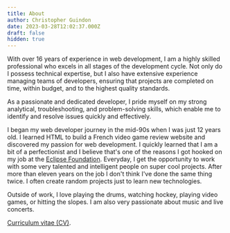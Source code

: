 ```yaml
---
title: About
author: Christopher Guindon
date: 2023-03-28T12:02:37.000Z
draft: false
hidden: true
---
```


With over 16 years of experience in web development, I am a highly skilled professional who excels in all stages of the development cycle. Not only do I possess technical expertise, but I also have extensive experience managing teams of developers, ensuring that projects are completed on time, within budget, and to the highest quality standards.

As a passionate and dedicated developer, I pride myself on my strong analytical, troubleshooting, and problem-solving skills, which enable me to identify and resolve issues quickly and effectively.

I began my web developer journey in the mid-90s when I was just 12 years old. I learned HTML to build a French video game review website and discovered my passion for web development. I quickly learned that I am a bit of a perfectionist and I believe that's one of the reasons I got hooked on my job at the [Eclipse Foundation](https://www.eclipse.org/org/foundation/staff.php). Everyday, I get the opportunity to work with some very talented and intelligent people on super cool projects. After more than eleven years on the job I don't think I've done the same thing twice. I often create random projects just to learn new technologies.

Outside of work, I love playing the drums, watching hockey, playing video games, or hitting the slopes. I am also very passionate about music and live concerts.

[Curriculum vitae (CV)](/uploads/christopher-guindon-resume.pdf).
